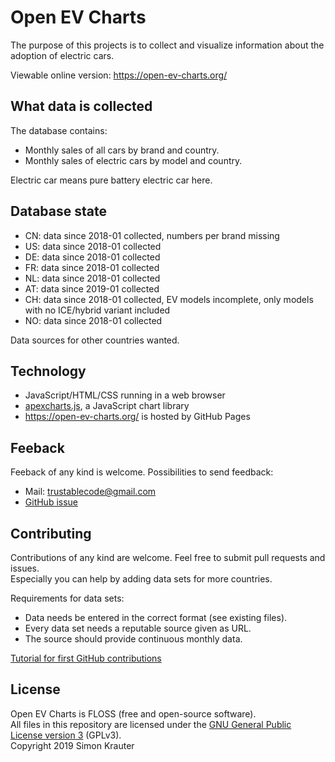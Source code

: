 Open EV Charts
==============

The purpose of this projects is to collect and visualize information about the adoption of electric cars.

Viewable online version: https://open-ev-charts.org/

What data is collected
----------------------

The database contains:

- Monthly sales of all cars by brand and country.
- Monthly sales of electric cars by model and country.

Electric car means pure battery electric car here.

Database state
--------------

- CN: data since 2018-01 collected, numbers per brand missing
- US: data since 2018-01 collected
- DE: data since 2018-01 collected
- FR: data since 2018-01 collected
- NL: data since 2018-01 collected
- AT: data since 2019-01 collected
- CH: data since 2018-01 collected, EV models incomplete, only models with no ICE/hybrid variant included
- NO: data since 2018-01 collected

Data sources for other countries wanted.

Technology
----------

- JavaScript/HTML/CSS running in a web browser
- [apexcharts.js](https://github.com/apexcharts/apexcharts.js), a JavaScript chart library
- https://open-ev-charts.org/ is hosted by GitHub Pages

Feeback
-------

Feeback of any kind is welcome. Possibilities to send feedback:
- Mail: trustablecode@gmail.com
- [GitHub issue](https://github.com/trustable-code/Open-EV-Charts/issues/new)

Contributing
------------

Contributions of any kind are welcome. Feel free to submit pull requests and issues.<br>
Especially you can help by adding data sets for more countries.<br>

Requirements for data sets:
- Data needs be entered in the correct format (see existing files).
- Every data set needs a reputable source given as URL.
- The source should provide continuous monthly data.

[Tutorial for first GitHub contributions](https://github.com/firstcontributions/first-contributions/blob/master/README.md)

License
-------

Open EV Charts is FLOSS (free and open-source software).<br>
All files in this repository are licensed under the [GNU General Public License version 3](https://opensource.org/licenses/GPL-3.0) (GPLv3).<br>
Copyright 2019 Simon Krauter
